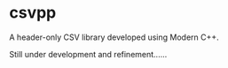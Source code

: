 # csvpp
A header-only CSV library developed using Modern C++.

Still under development and refinement......
